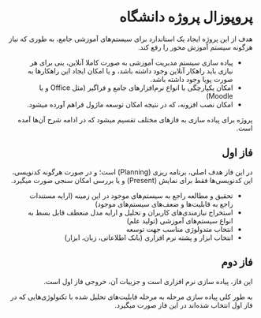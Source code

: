<div style="direction: rtl;" rtl="rtl" dir="rtl">

# پروپوزال پروژه دانشگاه

هدف از این پروژه ایجاد یک استاندارد برای سیستم‌های آموزشی جامع، به طوری که نیاز هرگونه سیستم آموزش محور را رفع کند.  

* پیاده سازی سیستم مدیریت آموزشی به صورت کاملا آنلاین، ینی برای هر نیازی باید راهکار آنلاین وجود داشته باشد، و یا امکان ایجاد این راهکارها به صورت پویا وجود داشته باشد.
* امکان یکپارچگی با انواع نرم‌افزارهای جامع و فراگیر (مثل Office و یا Moodle)
* امکان نصب افزونه، که در نتیجه امکان توسعه ماژول فراهم آورده میشود.


پروژه برای پیاده سازی به فازهای مختلف تقسیم میشود که در ادامه شرح آن‌ها آمده است.

## فاز اول
در این فاز هدف اصلی، برنامه ریزی (Planning) است؛ و در صورت هرگونه کدنویسی، این کدنویسی‌ها فقط برای نمایش (Present) و یا بررسی امکان سنجی صورت میگیرد.

* تحقیق و مطالعه راجع به سیستم‌های موجود در این زمینه (ارايه مستندات راجع به قابلیت‌ها و ضعف‌های سیستم‌های موجود)
* استخراج نیازمندی‌های کاربران و تحلیل و ارايه مدل منعطف قابل بسط به انواع سیستم‌های آموزشی (تولید علم)
* انتخاب متدولوژی مناسب جهت توسعه
* انتخاب ابزار و پشته نرم افزاری (بانک اطلاعاتی، زبان، ابزار)

## فاز دوم
این فاز، پیاده سازی نرم افزاری است و جزییات آن، خروجی فاز اول است.

به طور کلی پیاده سازی مرحله به مرحله قابلیت‌های تحلیل شده با تکنولوژی‌هایی که در فاز اول انتخاب شده‌اند در این فاز صورت میگیرد.

</div>